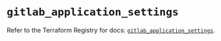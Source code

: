 # `gitlab_application_settings`

Refer to the Terraform Registry for docs: [`gitlab_application_settings`](https://registry.terraform.io/providers/gitlabhq/gitlab/18.4.0/docs/resources/application_settings).

